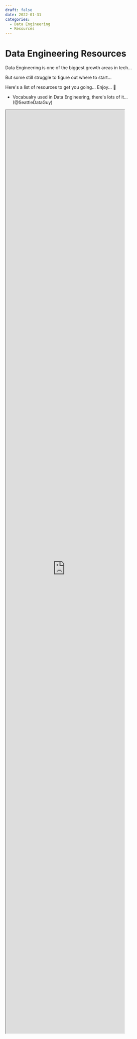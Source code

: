 ```yaml
---
draft: false 
date: 2022-01-31
categories:
  - Data Engineering
  - Resources
---
```


# Data Engineering Resources

Data Engineering is one of the biggest growth areas in tech... 

But some still struggle to figure out where to start...

Here's a list of resources to get you going... Enjoy... 🥂

- Vocabualry used in Data Engineering, there's lots of it... (@SeattleDataGuy) 

<iframe src="https://www.youtube.com/watch?v=TDbjd6Wl6TI" align="center" width="75%" height="75%">

- Data Warehouses (Guru99) - https://www.guru99.com/data-warehousing.html
- SQL is unavoidable, learn it fast and learn it well (@FreeCodeCamp) - https://www.youtube.com/watch?v=HXV3zeQKqGY
- Python Object Oriented Programming will be very useful (@Python_Engineer) - https://www.youtube.com/watch?v=Ej_02ICOIgs
- Connecting to databases with Python (@techTFQ) - https://www.youtube.com/watch?v=M2NzvnfS-hI
- Data Pipelines with Python, between Postgres & SQL Server (BI Insights Inc) - https://www.youtube.com/watch?v=dfouoh9QdUw
- Connecting to an API (VideoLab)- https://www.youtube.com/watch?v=hpc5jyVpUpw
- Docker (@DataTalksClub) - https://www.youtube.com/watch?v=EYNwNlOrpr0&list=PL3MmuxUbc_hJed7dXYoJw8DoCuVHhGEQb&index=4
- Airflow (@DataTalksClub) - https://www.youtube.com/watch?v=lqDMzReAtrw&list=PL3MmuxUbc_hJed7dXYoJw8DoCuVHhGEQb&index=19
- Linux command basics (Herbertech) - https://www.youtube.com/watch?v=n_2jPbQornY
- CI / CD with YAML & GitHub Actions (@Python_Engineer) - https://www.youtube.com/watch?v=PaGp7Vi5gfM
- Packaging Python projects & automated testing with pytest, mypy & tox (mCoding) - https://www.youtube.com/watch?v=DhUpxWjOhME 

I spend my day engineering data & machine learning systems, then I come share it here, follow @DNYFZR for more, more, more...

---

SQL is incredibly important for data analysis & data engineering, but you can manage much of your database 

Learn SQL Alchemy https://www.youtube.com/watch?v=70mNRClYJko

---

Data pipelines are critical to Data Engineering...

Learn Dagster https://www.youtube.com/watch?v=t8QADtYdWEI

Learn Airflow https://www.youtube.com/watch?v=eZfD6x9FJ4E


---

Managing data warehouses with dbt 

Learn dbt in 1hr https://www.youtube.com/watch?v=3gfRw9qBmF8